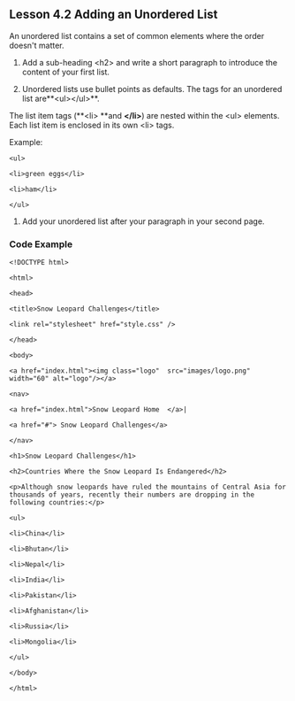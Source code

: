 ## Lesson 4.2 **Adding an Unordered List**

An unordered list contains a set of common elements where the order doesn't matter.

1. Add a sub-heading &lt;h2&gt; and write a short paragraph to introduce the content of your first list.

2. Unordered lists use bullet points as defaults. The tags for an unordered list are**&lt;ul&gt;&lt;/ul&gt;**.

The list item tags \(**&lt;li&gt; **and **&lt;/li&gt;**\) are nested within the &lt;ul&gt; elements. Each list item is enclosed in its own &lt;li&gt; tags.

Example:

`<ul>`

`<li>green eggs</li>`

`<li>ham</li>`

`</ul>`

1. Add your unordered list after your paragraph in your second page.

### Code Example

`<!DOCTYPE html>`

`<html>`

`<head>`

`<title>Snow Leopard Challenges</title>`

`<link rel="stylesheet" href="style.css" />`

`</head>`

`<body>`

`<a href="index.html"><img class="logo"  src="images/logo.png" width="60" alt="logo"/></a>`

`<nav>`

`<a href="index.html">Snow Leopard Home  </a>|`

`<a href="#"> Snow Leopard Challenges</a>`

`</nav>`

`<h1>Snow Leopard Challenges</h1>`

`<h2>Countries Where the Snow Leopard Is Endangered</h2>`

`<p>Although snow leopards have ruled the mountains of Central Asia for thousands of years, recently their numbers are dropping in the following countries:</p>`

`<ul>`

`<li>China</li>`

`<li>Bhutan</li>`

`<li>Nepal</li>`

`<li>India</li>`

`<li>Pakistan</li>`

`<li>Afghanistan</li>`

`<li>Russia</li>`

`<li>Mongolia</li>`

`</ul>`

`</body>`

`</html>`

